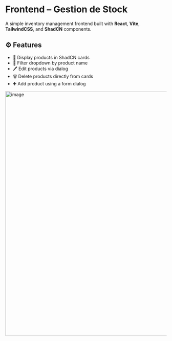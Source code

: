 # Frontend – Gestion de Stock

A simple inventory management frontend built with **React**, **Vite**, **TailwindCSS**, and **ShadCN** components.

## ⚙️ Features

- 🧾 Display products in ShadCN cards
- 🧩 Filter dropdown by product name
- 🖊️ Edit products via dialog
- 🗑️ Delete products directly from cards
- ➕ Add product using a form dialog


<img width="1236" height="766" alt="image" src="https://github.com/user-attachments/assets/0b9b357d-4d80-4f12-8012-aefddfe0a16d" />


